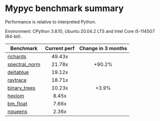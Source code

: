 # Mypyc benchmark summary

Performance is relative to interpreted Python.

Environment: CPython 3.8.10, Ubuntu 20.04.2 LTS and Intel Core i5-1145G7 (64-bit).

| Benchmark | Current perf | Change in 3 months |
| --- | :---: | :---: |
| [richards](benchmarks/richards.md) | 49.43x |  |
| [spectral_norm](benchmarks/spectral_norm.md) | 21.78x | +90.2% |
| [deltablue](benchmarks/deltablue.md) | 19.12x |  |
| [raytrace](benchmarks/raytrace.md) | 18.71x |  |
| [binary_trees](benchmarks/binary_trees.md) | 10.23x | +3.9% |
| [hexiom](benchmarks/hexiom.md) | 8.45x |  |
| [bm_float](benchmarks/bm_float.md) | 7.66x |  |
| [nqueens](benchmarks/nqueens.md) | 2.36x |  |
